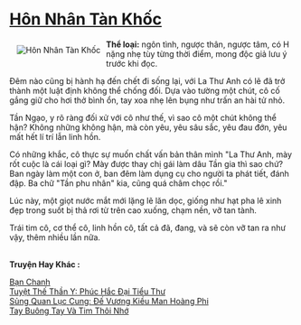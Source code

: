<a href="https://utruyen.com/hon-nhan-tan-khoc/17035/" title="Hôn Nhân Tàn Khốc"><h1>Hôn Nhân Tàn Khốc</h1></a><div style="display:table"><img align="right" style="float: left; padding: 10px;" src="https://utruyen.com/images/story/200x260/hon-nhan-tan-khoc.jpg" alt="Hôn Nhân Tàn Khốc"><b>Thể loại:</b> ngôn tình, ngược thân, ngược tâm, có H nặng nhẹ tùy từng thời điểm, mong độc giả lưu ý trước khi đọc.<p></p>Đêm nào cũng bị hành hạ đến chết đi sống lại, với La Thư Anh có lẽ đã trở thành một luật định không thể chống đối. Dựa vào tường một chút, cô cố gắng giữ cho hơi thở bình ổn, tay xoa nhẹ lên bụng như trấn an hài tử nhỏ.<p></p>Tần Ngạo, y rõ ràng đối xử với cô như thế, vì sao cô một chút không thể hận? Không những không hận, mà còn yêu, yêu sâu sắc, yêu đau đớn, yêu mất hết lí trí lẫn linh hồn.<p></p>Có những khắc, cô thực sự muốn chất vấn bản thân mình "La Thư Anh, mày rốt cuộc là cái loại gì? Mày được thay chị gái làm dâu Tần gia thì sao chứ? Ban ngày làm một con ở, ban đêm làm dụng cụ cho người ta phát tiết, đánh đập. Ba chữ "Tần phu nhân" kia, cũng quá châm chọc rồi."<p></p>Lúc này, một giọt nước mắt mới lặng lẽ lăn dọc, giống như hạt pha lê xinh đẹp trong suốt bị thả rơi từ trên cao xuống, chạm nền, vỡ tan tành.<p></p>Trái tim cô, cơ thể cô, linh hồn cô, tất cả đã, đang, và sẽ còn vỡ tan ra như vậy, thêm nhiều lần nữa.</div><p><br><b>Truyện Hay Khác :</b></p><a href="https://utruyen.com/ban-chanh/16633/" alt="Bạn Chanh">Bạn Chanh</a><br/><a href="https://github.com/quanluxury/truyenhot/tree/master/truyenhay/16315/" alt="Tuyệt Thế Thần Y: Phúc Hắc Đại Tiểu Thư">Tuyệt Thế Thần Y: Phúc Hắc Đại Tiểu Thư</a><br/><a href="https://github.com/quanluxury/ngontinhhot/tree/master/truyenhay/17587/" alt="Sủng Quan Lục Cung: Đế Vương Kiều Man Hoàng Phi">Sủng Quan Lục Cung: Đế Vương Kiều Man Hoàng Phi</a><br/><a href="https://github.com/quanluxury/ngontinhhot/tree/master/truyenhay/20869/" alt="Tay Buông Tay Và Tim Thôi Nhớ">Tay Buông Tay Và Tim Thôi Nhớ</a><br/>